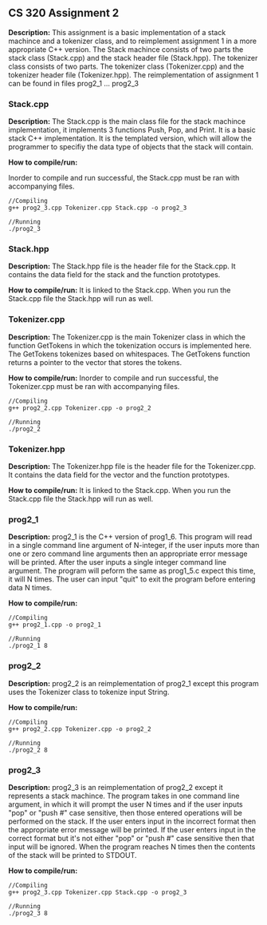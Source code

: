 ## CS 320 Assignment 2 
**Description:** 
This assignment is a basic implementation of a stack machince and a tokenizer class, and to reimplement assignment 1 in a more appropriate C++ version. The Stack machince consists of two parts the stack class (Stack.cpp) and the stack header file (Stack.hpp). The tokenizer class consists of two parts. The tokenizer class (Tokenizer.cpp) and the tokenizer header file (Tokenizer.hpp). The reimplementation of assignment 1 can be found in files prog2\_1 ... prog2\_3

### Stack.cpp
**Description:** 
The Stack.cpp is the main class file for the stack machince implementation, it implements 3 functions Push, Pop, and Print. It is a basic stack C++ implementation. It is the templated version, which will allow the programmer to specifiy the data type of objects that the stack will contain.

**How to compile/run:**

Inorder to compile and run successful, the Stack.cpp must be ran with accompanying files.

```
//Compiling
g++ prog2_3.cpp Tokenizer.cpp Stack.cpp -o prog2_3

//Running
./prog2_3

``` 


### Stack.hpp
**Description:**
The Stack.hpp file is the header file for the Stack.cpp. It contains the data field for the stack and the function prototypes.

**How to compile/run:**
It is linked to the Stack.cpp. When you run the Stack.cpp file the Stack.hpp will run as well.


### Tokenizer.cpp
**Description:**
The Tokenizer.cpp is the main Tokenizer class in which the function GetTokens in which the tokenization occurs is implemented here. The GetTokens tokenizes based on whitespaces. The GetTokens function returns a pointer to the vector that stores the tokens. 
 

**How to compile/run:**
Inorder to compile and run successful, the Tokenizer.cpp must be ran with accompanying files.

```
//Compiling
g++ prog2_2.cpp Tokenizer.cpp -o prog2_2

//Running
./prog2_2

```


### Tokenizer.hpp
**Description:**
The Tokenizer.hpp file is the header file for the Tokenizer.cpp. It contains the data field for the vector and the function prototypes.
 

**How to compile/run:**
It is linked to the Stack.cpp. When you run the Stack.cpp file the Stack.hpp will run as well.

### prog2\_1
**Description:**
prog2\_1 is the C++ version of prog1\_6. This program will read in a single command line argument of N-integer, if the user inputs more than one or zero command line arguments then an appropriate error message will be printed. After the user inputs a single integer command line argument. The program will peform the same as prog1\_5.c expect this time, it will N times. The user can input "quit" to exit the program before entering data N times.


**How to compile/run:**

```
//Compiling
g++ prog2_1.cpp -o prog2_1

//Running
./prog2_1 8

```

### prog2\_2
**Description:**
prog2\_2 is an reimplementation of prog2\_1 except this program uses the Tokenizer class to tokenize input String.
 

**How to compile/run:**

```
//Compiling
g++ prog2_2.cpp Tokenizer.cpp -o prog2_2

//Running
./prog2_2 8

```


### prog2\_3
**Description:**
prog2\_3 is an reimplementation of prog2\_2 except it represents a stack machince. The program takes in one command line argument, in which it will prompt the user N times and if the user inputs "pop" or "push #" case sensitive, then those entered operations will be performed on the stack. If the user enters input in the incorrect format then the appropriate error message will be printed. If the user enters input in the correct format but it's not either "pop" or "push #" case sensitive then that input will be ignored. When the program reaches N times then the contents of the stack will be printed to STDOUT. 
 



**How to compile/run:**

```
//Compiling
g++ prog2_3.cpp Tokenizer.cpp Stack.cpp -o prog2_3

//Running
./prog2_3 8

```

